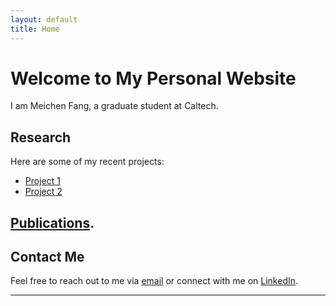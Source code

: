 ```yaml
---
layout: default
title: Home
---
```


# Welcome to My Personal Website

I am Meichen Fang, a graduate student at Caltech. 

## Research

Here are some of my recent projects:

- [Project 1](/projects/project1)
- [Project 2](/projects/project2)

## [Publications](https://scholar.google.com/citations?user=YtrJtZkAAAAJ&hl=en).

## Contact Me

Feel free to reach out to me via [email](mffang@caltech.edu) or connect with me on [LinkedIn](https://www.linkedin.com/in/yourprofile).

---
